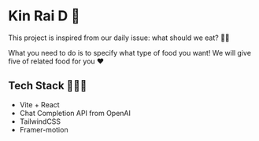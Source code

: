 # Kin Rai D 🍴

This project is inspired from our daily issue: what should we eat? 😵‍💫

What you need to do is to specify what type of food you want! We will give five of related food for you ❤️


## Tech Stack 🧑🏻‍💻

- Vite + React
- Chat Completion API from OpenAI
- TailwindCSS
- Framer-motion 
